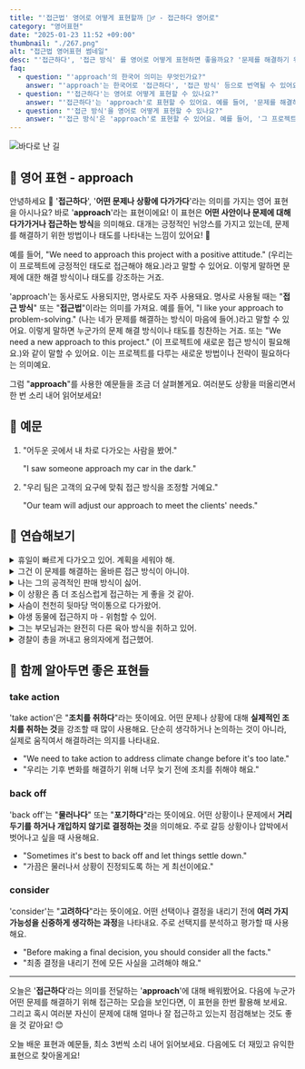 ```yaml
---
title: "'접근법' 영어로 어떻게 표현할까 🕵️‍♂️ - 접근하다 영어로"
category: "영어표현"
date: "2025-01-23 11:52 +09:00"
thumbnail: "./267.png"
alt: "접근법 영어표현 썸네일"
desc: "'접근하다', '접근 방식' 를 영어로 어떻게 표현하면 좋을까요? '문제를 해결하기 위해 접근하는 방법이 필요해'는 어떤 식으로 영어로 말할 수 있을까요? '그 프로젝트에 대한 접근 방식이 너무 좋아'와 같은 문장은 어떻게 표현할 수 있을까요? '이 문제를 다루는 데 신중해야 해'는 영어로 어떻게 할 수 있을까요? 이러한 표현들을 영어로 만드는 법을 배워봅시다. 다양한 예문을 통해서 연습하고 본인의 표현으로 만들어 보세요."
faq:
  - question: "'approach'의 한국어 의미는 무엇인가요?"
    answer: "'approach'는 한국어로 '접근하다', '접근 방식' 등으로 번역될 수 있어요."
  - question: "'접근하다'는 영어로 어떻게 표현할 수 있나요?"
    answer: "'접근하다'는 'approach'로 표현할 수 있어요. 예를 들어, '문제를 해결하기 위해 접근하는 방법이 필요해'는 'We need an approach to solve the problem'으로 말할 수 있어요."
  - question: "'접근 방식'을 영어로 어떻게 표현할 수 있나요?"
    answer: "'접근 방식'은 'approach'로 표현할 수 있어요. 예를 들어, '그 프로젝트에 대한 접근 방식이 너무 좋아'는 'I really like your approach to the project'로 말할 수 있어요."
---
```


![바다로 난 길](./267-1.jpg)

## 🌟 영어 표현 - approach

안녕하세요 👋 '**접근하다**', '**어떤 문제나 상황에 다가가다**'라는 의미를 가지는 영어 표현을 아시나요? 바로 '**approach**'라는 표현이에요! 이 표현은 **어떤 사안이나 문제에 대해 다가가거나 접근하는 방식**을 의미해요. 대개는 긍정적인 뉘앙스를 가지고 있는데, 문제를 해결하기 위한 방법이나 태도를 나타내는 느낌이 있어요! 🚀

예를 들어, "We need to approach this project with a positive attitude." (우리는 이 프로젝트에 긍정적인 태도로 접근해야 해요.)라고 말할 수 있어요. 이렇게 말하면 문제에 대한 해결 방식이나 태도를 강조하는 거죠.

'approach'는 동사로도 사용되지만, 명사로도 자주 사용돼요. 명사로 사용될 때는 "**접근 방식**" 또는 "**접근법**"이라는 의미를 가져요. 예를 들어, "I like your approach to problem-solving." (나는 네가 문제를 해결하는 방식이 마음에 들어.)라고 말할 수 있어요. 이렇게 말하면 누군가의 문제 해결 방식이나 태도를 칭찬하는 거죠. 또는 "We need a new approach to this project." (이 프로젝트에 새로운 접근 방식이 필요해요.)와 같이 말할 수 있어요. 이는 프로젝트를 다루는 새로운 방법이나 전략이 필요하다는 의미예요.

그럼 "**approach**"를 사용한 예문들을 조금 더 살펴볼게요. 여러분도 상황을 떠올리면서 한 번 소리 내어 읽어보세요!

## 📖 예문

1. "어두운 곳에서 내 차로 다가오는 사람을 봤어."

   "I saw someone approach my car in the dark."

2. "우리 팀은 고객의 요구에 맞춰 접근 방식을 조정할 거예요."

   "Our team will adjust our approach to meet the clients' needs."

## 💬 연습해보기

<details>
<summary>휴일이 빠르게 다가오고 있어. 계획을 세워야 해.</summary>
<span>The holidays are approaching fast. We need to start planning.</span>
</details>

<details>
<summary>그건 이 문제를 해결하는 올바른 접근 방식이 아니야.</summary>
<span>That's not the right approach to solving this problem.</span>
</details>

<details>
<summary>나는 그의 공격적인 판매 방식이 싫어.</summary>
<span>I don't like his aggressive approach to sales.</span>
</details>

<details>
<summary>이 상황은 좀 더 조심스럽게 접근하는 게 좋을 것 같아.</summary>
<span>You might want to approach this situation more carefully.</span>
</details>

<details>
<summary>사슴이 천천히 뒷마당 먹이통으로 다가왔어.</summary>
<span>The deer slowly approached the backyard feeder.</span>
</details>

<details>
<summary>야생 동물에 접근하지 마 - 위험할 수 있어.</summary>
<span>Don't approach wild animals - they might be dangerous.</span>
</details>

<details>
<summary>그는 부모님과는 완전히 다른 육아 방식을 취하고 있어.</summary>
<span>He's taking a totally different approach to parenting than his folks did.</span>
</details>

<details>
<summary>경찰이 총을 꺼내고 용의자에게 접근했어.</summary>
<span>The cops approached the suspect with their guns drawn.</span>
</details>

## 🤝 함께 알아두면 좋은 표현들

### take action

'take action'은 "**조치를 취하다**"라는 뜻이에요. 어떤 문제나 상황에 대해 **실제적인 조치를 취하는 것**을 강조할 때 많이 사용해요. 단순히 생각하거나 논의하는 것이 아니라, 실제로 움직여서 해결하려는 의지를 나타내요.

- "We need to take action to address climate change before it's too late."
- "우리는 기후 변화를 해결하기 위해 너무 늦기 전에 조치를 취해야 해요."

### back off

'back off'는 "**물러나다**" 또는 "**포기하다**"라는 뜻이에요. 어떤 상황이나 문제에서 **거리두기를 하거나 개입하지 않기로 결정하는 것**을 의미해요. 주로 갈등 상황이나 압박에서 벗어나고 싶을 때 사용해요.

- "Sometimes it's best to back off and let things settle down."
- "가끔은 물러나서 상황이 진정되도록 하는 게 최선이에요."

### consider

'consider'는 "**고려하다**"라는 뜻이에요. 어떤 선택이나 결정을 내리기 전에 **여러 가지 가능성을 신중하게 생각하는 과정**을 나타내요. 주로 선택지를 분석하고 평가할 때 사용해요.

- "Before making a final decision, you should consider all the facts."
- "최종 결정을 내리기 전에 모든 사실을 고려해야 해요."

---

오늘은 '**접근하다**'라는 의미를 전달하는 '**approach**'에 대해 배워봤어요. 다음에 누군가 어떤 문제를 해결하기 위해 접근하는 모습을 보인다면, 이 표현을 한번 활용해 보세요. 그리고 혹시 여러분 자신이 문제에 대해 얼마나 잘 접근하고 있는지 점검해보는 것도 좋을 것 같아요! 😊

오늘 배운 표현과 예문들, 최소 3번씩 소리 내어 읽어보세요. 다음에도 더 재밌고 유익한 표현으로 찾아올게요!

